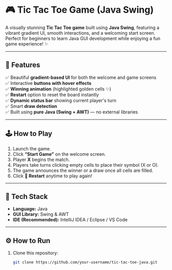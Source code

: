 # 🎮 Tic Tac Toe Game (Java Swing)

A visually stunning **Tic Tac Toe game** built using **Java Swing**, featuring a vibrant gradient UI, smooth interactions, and a welcoming start screen.  
Perfect for beginners to learn Java GUI development while enjoying a fun game experience! ✨  

---

## 🌟 Features

✅ Beautiful **gradient-based UI** for both the welcome and game screens  
✅ Interactive **buttons with hover effects**  
✅ **Winning animation** (highlighted golden cells ✨)  
✅ **Restart** option to reset the board instantly  
✅ **Dynamic status bar** showing current player's turn  
✅ Smart **draw detection**  
✅ Built using **pure Java (Swing + AWT)** — no external libraries  

---

## 🕹️ How to Play

1. Launch the game.  
2. Click **“Start Game”** on the welcome screen.  
3. Player **X** begins the match.  
4. Players take turns clicking empty cells to place their symbol (X or O).  
5. The game announces the winner or a draw once all cells are filled.  
6. Click **🔄 Restart** anytime to play again!

---

## 🧩 Tech Stack

- **Language:** Java  
- **GUI Library:** Swing & AWT  
- **IDE (Recommended):** IntelliJ IDEA / Eclipse / VS Code  

---

## ⚙️ How to Run

1. Clone this repository:
   ```bash
   git clone https://github.com/your-username/tic-tac-toe-java.git
